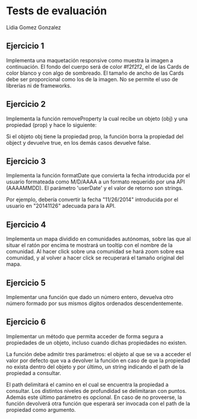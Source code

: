 # Tests de evaluación

Lidia Gomez Gonzalez


## Ejercicio 1

Implementa una maquetación responsive como muestra la imagen a continuación. El fondo del cuerpo será de color #f2f2f2, el de las Cards de color blanco y con algo de sombreado.
El tamaño de ancho de las Cards debe ser proporcional como los de la imagen. No se permite el uso de librerías ni de frameworks.


## Ejercicio 2

Implementa la función removeProperty la cual recibe un objeto (obj) y una propiedad (prop) y hace lo siguiente:

Si el objeto obj tiene la propiedad prop, la función borra la propiedad del object y devuelve true, en los demás casos devuelve false.


## Ejercicio 3

Implementa la función formatDate que convierta la fecha introducida por el usuario formateada como M/D/AAAA a un formato requerido por una API (AAAAMMDD). 
El parámetro 'userDate' y el valor de retorno son strings.

Por ejemplo, debería convertir la fecha "11/26/2014" introducida por el usuario en "20141126" adecuada para la API.


## Ejercicio 4

Implementa un mapa dividido en comunidades autónomas, sobre las que al situar el ratón por encima te mostrará un tooltip con el nombre de la comunidad.
Al hacer click sobre una comunidad se hará zoom sobre esa comunidad, y al volver a hacer click se recuperará el tamaño original del mapa.


## Ejercicio 5

Implementar una función que dado un número entero, devuelva otro número formado por sus mismos dígitos ordenados descendentemente.


## Ejercicio 6

Implementar un método que permita acceder de forma segura a propiedades de un objeto, incluso cuando dichas propiedades no existen.

La función debe admitir tres parámetros: 
el objeto al que se va a acceder
el valor por defecto que va a devolver la función en caso de que la propiedad no exista dentro del objeto
y por último, un string indicando el path de la propiedad a consultar.

El path delimitará el camino en el cual se encuentra la propiedad a consultar. Los distintos niveles de profundidad se delimitaran con puntos.
Además este último parámetro es opcional. En caso de no proveerse, la función devolverá otra función que esperará ser invocada con el path de la propiedad como argumento.
